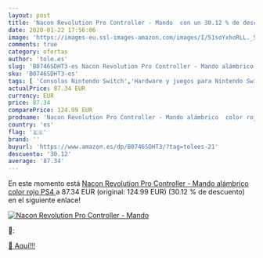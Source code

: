 ```yaml
---
layout: post
title: 'Nacon Revolution Pro Controller - Mando  con un 30.12 % de descuento'
date: 2020-01-22 17:56:06
image: 'https://images-eu.ssl-images-amazon.com/images/I/51soYxhoRLL._SL400_.jpg'
comments: true
category: ofertas
author: 'tole.es'
slug: 'B0746SDHT3-es Nacon Revolution Pro Controller - Mando alámbrico color...'
sku: 'B0746SDHT3-es'
tags: [ 'Consolas Nintendo Switch','Hardware y juegos para Nintendo Switch','Hogar y cocina','Muebles de TV y multimedia','Muebles de hogar','Sillas Gaming','Videojuegos','ps4', ]
actualPrice: 87.34 EUR
currency: EUR
price: 87.34
comparePrice: 124.99 EUR
prodname: 'Nacon Revolution Pro Controller - Mando alámbrico  color rojo  PS4 '
country: 'es'
flag: '🇪🇸'
brand: ''
buyurl: 'https://www.amazon.es/dp/B0746SDHT3/?tag=tolees-21'
descuento: '30.12'
average: '87.34'
---
```


En este momento está [Nacon Revolution Pro Controller - Mando alámbrico  color rojo  PS4 ](https://www.amazon.es/dp/B0746SDHT3/?tag=tolees-21) a 87.34 EUR (original: 124.99 EUR) (30.12 %  de descuento) en el siguiente enlace!

[![Nacon Revolution Pro Controller - Mando ](https://images-eu.ssl-images-amazon.com/images/I/51soYxhoRLL._SL400_.jpg)](https://www.amazon.es/dp/B0746SDHT3/?tag=tolees-21)

🔎:


[🛒 Aquí!!!](https://www.amazon.es/dp/B0746SDHT3/?tag=tolees-21)
